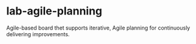 # lab-agile-planning

Agile-based board thet supports iterative, Agile planning for continuously delivering improvements.
